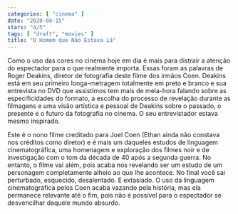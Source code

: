 ```yaml
---
categories: [ "cinema" ]
date: "2020-04-15"
stars: "4/5"
tags: [ "draft", "movies" ]
title: "O Homem que Não Estava Lá"
---
```

Como o uso das cores no cinema hoje em dia é mais para distrair a
atenção do espectador para o que realmente importa. Essas foram as
palavras de Roger Deakins, diretor de fotografia deste filme dos irmãos
Coen. Deakins está em seu primeiro longa-metragem totalmente em preto
e branco e sua entrevista no DVD que assistimos tem mais de meia-hora
falando sobre as especificidades do formato, a escolha do processo de
revelação durante as filmagens e uma visão artística e pessoal de
Deakins sobre o passado, o presente e o futuro da fotografia no cinema. O
seu entrevistador estava mesmo inspirado.

Este é o nono filme creditado para Joel Coen (Ethan ainda não constava
nos créditos como diretor) e é mais um daqueles estudos de linguagem
cinematográfica, uma homenagem e exploração dos filmes noir e de
investigação com o tom da década de 40 após a segunda guerra. No
entanto, o filme vai além, pois acaba nos revelando ser um estudo
de um personagem completamente alheio ao que lhe acontece. No final
você sai perturbado, esquecido, desalentado. E extasiado. O uso da
linguagem cinematográfica pelos Coen acaba vazando pela história,
mas ela permanece relevante até o fim, pois não é possível para o
espectador se desvencilhar daquele mundo absurdo.

